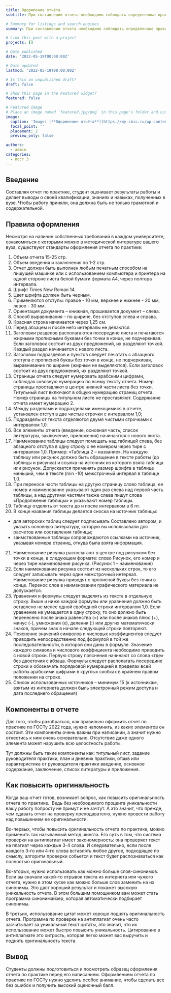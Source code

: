 ```yaml
---
title: Оформление отчёта
subtitle: При составлении отчета необходимо соблюдать определенные правила. Я расскажу вам об этом в своем посте...

# Summary for listings and search engines
summary: При составлении отчета необходимо соблюдать определенные правила. Я расскажу вам об этом в своем посте...

# Link this post with a project
projects: []

# Date published
date: '2022-05-19T00:00:00Z'

# Date updated
lastmod: '2022-05-19T00:00:00Z'

# Is this an unpublished draft?
draft: false

# Show this page in the Featured widget?
featured: false

# Featured image
# Place an image named `featured.jpg/png` in this page's folder and customize its options here.
image:
  caption: 'Image: [**Оформление отчёта**](https://my-sbis.ru/wp-content/uploads/2021/06/prinyat-priglashenie-edo-700x397.jpg)'
  focal_point: ''
  placement: 2
  preview_only: false

authors:
  - admin
categories:
  - пост 3
---
```


## Введение

Составляя отчет по практике, студент оценивает результаты работы и делает выводы о своей квалификации, знаниях и навыках, полученных в вузе. Чтобы работу приняли, она должна быть не только грамотной и содержательной.

## Правила оформления

Несмотря на наличие собственных требований в каждом университете, ознакомиться с которыми можно в методической литературе вашего вуза, существуют стандарты оформления отчета по практике: 

1. Объем отчета 15-25 стр.
2. Объем введения и заключения по 1-2 стр.
3. Отчет должен быть выполнен любым печатным способом на пишущей машинке или с использованием компьютера и принтера на одной стороне листа белой бумаги формата А4, через полтора интервала.
4. Шрифт Times New Roman 14.
5. Цвет шрифта должен быть черным.
6. Применяются отступы: правое - 10 мм, верхнее и нижнее - 20 мм, левое - 30 мм.
7. Ориентация документа – книжная, прошивается документ – слева.
8. Способ выравнивания – по ширине, без отступов слева и справа.
9. Красная строка начинается через 1,25 см.
10. Перед абзацем и после него интервалы не делаются.
11. Заголовки разделов располагаются посередине листа и печатаются жирными прописными буквами без точки в конце, не подчеркивая. Если заголовок состоит из двух предложений, их разделяют точкой. Каждый раздел начинается с нового листа.
12. Заголовки подразделов и пунктов следует печатать с абзацного отступа с прописной буквы без точки в конце, не подчеркивая, выравнивание по ширине (жирным не выделяются). Если заголовок состоит из двух предложений, их разделяют точкой.
13. Страницы отчета следует нумеровать арабскими цифрами, соблюдая сквозную нумерацию по всему тексту отчета. Номер страницы проставляют в центре нижней части листа без точки. Титульный лист включают в общую нумерацию страниц отчета. Номер страницы на титульном листе не проставляют. Содержание отчета имеет нумерацию 2.
14. Между разделами и подразделами имеющимися в отчете, установлен отступ в две чистые строчки с интервалом 1,0;
15. Подразделы от текста отделяются двумя чистыми строчками с интервалом 1,0.
16. Все элементы отчета (введение, основная часть, список литературы, заключение, приложения) начинаются с нового листа.
17. Наименование таблицы следует помещать над таблицей слева, без абзацного отступа в одну строку с ее номером через тире с интервалом 1,0. Пример: «Таблица 2 – название». На каждую таблицу или рисунок должно быть обращение в тексте работы (до таблицы и рисунка) и ссылка на источник из которого взята таблица или рисунок. Допускается применять размер шрифта в таблице меньший, чем в тексте (min -10) межстрочный интервал в таблице 1,0.
18. При переносе части таблицы на другую страницу слово таблица, ее номер и наименование указывают один раз слева над первой часть таблицы, а над другими частями также слева пишут слова «Продолжение таблицы» и указывают номер таблицы.
19. Таблицу отделять от текста до и после интервалом в 6 пт.
20. В конце названия таблицы делается сноска на источник таблицы:
- для авторских таблиц следует подписывать Составлено автором, и указать основную литературу, которую вы использовали для расчетов или составления таблицы;
- заимствованные таблицы сопровождаются ссылками на источник, указывая номера страниц, откуда была взята информация.
21. Наименование рисунка располагают в центре под рисунком без точки в конце, в
следующем формате: слово Рисунок, его номер и через тире наименование рисунка. (Рисунок 1 – наименование)
22. Если наименование рисунка состоит из нескольких строк, то его следует записывать через один межстрочный интервал. Наименование рисунка приводят с прописной буквы без точки в конце. Перенос слов в наименовании графического материала не допускается.
23. Уравнения и формулы следует выделять из текста в отдельную строку. Выше и ниже каждой формулы или уравнения должно быть оставлено не менее одной свободной строки интервалом 1,0. Если уравнение не умещается в одну строку, то оно должно быть перенесено после знака равенства (=) или после знаков плюс (+), минус (-), умножения (х), деления (:) или других математически знаков, причем знак в начале следующей строки повторяют.
24. Пояснение значений символов и числовых коэффициентов следует приводить
непосредственно под формулой в той же последовательности, в которой они даны в формуле. Значение каждого символа и числового коэффициента необходимо приводить с новой строки. Первую строку пояснения начинают со слова «где» без двоеточия с абзаца. Формулы следует располагать посередине строки и обозначать порядковой нумерацией в пределах всей работы арабскими цифрами в круглых скобках в крайнем правом положении на строке.
25. Список использованных источников – минимум 15 (к источникам, взятым из интернета должен быль электронный режим доступа и дата последнего обращения)

## Компоненты в отчете

Для того, чтобы разобраться, как правильно оформить отчет по практике по ГОСТу 2022 года, нужно напомнить, из каких элементов он состоит. Эти компоненты очень важны при написании, а значит нужно отнестись к ним очень основательно. Отсутствие даже одного элемента может нарушить всю целостность работы.

Тут должны быть такие компоненты как: титульный лист, задание руководителя практики, план и дневник практики, отзыв или характеристика от руководителя практики введение, основное содержание, заключение, список литературы и приложения.

## Как повысить оригинальность

Когда ваш отчет готов, возникает вопрос, как повысить оригинальность отчета по практике.  Ведь без необходимого процента уникальности вашу работу попросту не примут и не зачтут. А это значит, что прежде, чем сдавать отчет на проверку преподавателю, нужно провести работу над повышением ее оригинальности.

Во-первых, чтобы повысить оригинальность отчета по практике, можно применить так называемый метод шингла. Его суть в том, что система проверки на антиплагиат имеет закономерность: она проверяет текст на плагиат через каждые 3-4 слова. И следовательно, если после каждого 3-го или 4-го слова вставлять любое другое, подходящее по смыслу, алгоритм проверки собьется и текст будет распознаваться как полностью оригинальный. 

Во-вторых, нужно использовать как можно больше слов-синонимов. Если вы скачали какой-то отрывок текста из интернета или чужого отчета, нужно в этом куске как можно больше слов заменить на их синонимы. Это даст хороший результат и покажет высокую уникальность отчета. В этом большим помощником вам может стать программа синонимайзер, которая автоматически подбирает синонимы.

В третьих, использование цитат может хорошо поднять оригинальность отчета. Программа по проверке на антиплагиат очень часто засчитывает за уникальный текст цитаты, это значит, что их использование может быстро повысить уникальность. Цитирование в антиплагиате это хитрость, которая легко может вас выручить и поднять оригинальность текста.

## Вывод

Студенты должны подготовиться и посмотреть образец оформления отчета по практике перед его написанием. Оформлением отчета по практике по ГОСТу нужно уделить особое внимание, чтобы сделать все без ошибок и получить высокий оценочный балл. 


